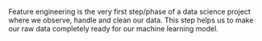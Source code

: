 Feature engineering is the very first step/phase of a data science project where we observe, handle and clean our data. This step helps us to make our raw data completely ready for our machine learning model. 